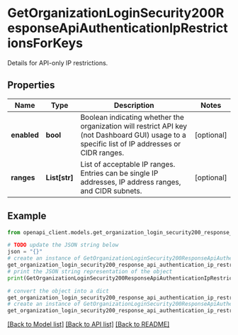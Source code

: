 # GetOrganizationLoginSecurity200ResponseApiAuthenticationIpRestrictionsForKeys

Details for API-only IP restrictions.

## Properties

Name | Type | Description | Notes
------------ | ------------- | ------------- | -------------
**enabled** | **bool** | Boolean indicating whether the organization will restrict API key (not Dashboard GUI) usage to a specific list of IP addresses or CIDR ranges. | [optional] 
**ranges** | **List[str]** | List of acceptable IP ranges. Entries can be single IP addresses, IP address ranges, and CIDR subnets. | [optional] 

## Example

```python
from openapi_client.models.get_organization_login_security200_response_api_authentication_ip_restrictions_for_keys import GetOrganizationLoginSecurity200ResponseApiAuthenticationIpRestrictionsForKeys

# TODO update the JSON string below
json = "{}"
# create an instance of GetOrganizationLoginSecurity200ResponseApiAuthenticationIpRestrictionsForKeys from a JSON string
get_organization_login_security200_response_api_authentication_ip_restrictions_for_keys_instance = GetOrganizationLoginSecurity200ResponseApiAuthenticationIpRestrictionsForKeys.from_json(json)
# print the JSON string representation of the object
print(GetOrganizationLoginSecurity200ResponseApiAuthenticationIpRestrictionsForKeys.to_json())

# convert the object into a dict
get_organization_login_security200_response_api_authentication_ip_restrictions_for_keys_dict = get_organization_login_security200_response_api_authentication_ip_restrictions_for_keys_instance.to_dict()
# create an instance of GetOrganizationLoginSecurity200ResponseApiAuthenticationIpRestrictionsForKeys from a dict
get_organization_login_security200_response_api_authentication_ip_restrictions_for_keys_from_dict = GetOrganizationLoginSecurity200ResponseApiAuthenticationIpRestrictionsForKeys.from_dict(get_organization_login_security200_response_api_authentication_ip_restrictions_for_keys_dict)
```
[[Back to Model list]](../README.md#documentation-for-models) [[Back to API list]](../README.md#documentation-for-api-endpoints) [[Back to README]](../README.md)



